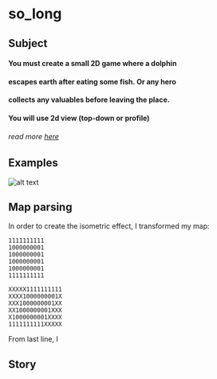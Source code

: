 # so_long
## Subject
#### You must create a small 2D game where a dolphin
#### escapes earth after eating some fish. Or any hero
#### collects any valuables before leaving the place.
#### You will use 2d view (top-down or profile)
###### read more [here](https://cdn.intra.42.fr/pdf/pdf/34601/en.subject.pdf)

## Examples
![alt text](https://github.com/ethan0905/so_long-new-version/blob/master/textures/subject.png?raw=true)

## Map parsing
In order to create the isometric effect, I transformed my map:
```
1111111111
1000000001
1000000001
1000000001
1000000001
1111111111
```

```
XXXXX1111111111
XXXX1000000001X
XXX1000000001XX
XX1000000001XXX
X1000000001XXXX
1111111111XXXXX
```
From last line, I

## Story
